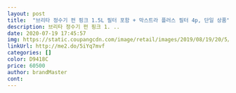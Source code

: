 ```yaml
---
layout: post 
title:  "브리타 정수기 펀 핑크 1.5L 필터 포함 + 막스트라 플러스 필터 4p, 단일 상품" 
description: 브리타 정수기 펀 핑크 1. ..
date: 2020-07-19 17:45:57 
img: https://static.coupangcdn.com/image/retail/images/2019/08/19/20/5/8ea7cbd5-5188-4a00-95b6-b9a1645c29f5.jpg 
linkUrl: http://me2.do/5iYq7mvf 
categories: [] 
color: D9418C 
price: 60500 
author: brandMaster 
cont:  
---
```

 